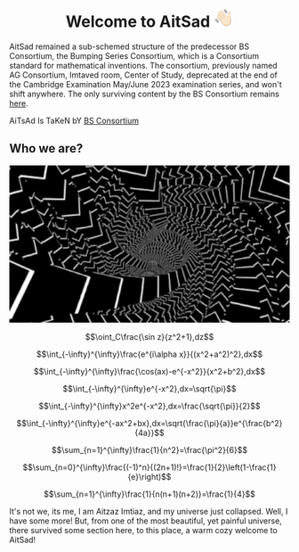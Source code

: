 <h1 align="center">Welcome to AitSad <img height=35 src="https://github.com/AitSad/Static/blob/main/.github/waving.gif"></h1>

AitSad remained a sub-schemed structure of the predecessor BS Consortium, the Bumping Series Consortium, which is a Consortium standard for mathematical inventions. The consortium, previously named AG Consortium, Imtaved room, Center of Study, deprecated at the end of the Cambridge Examination May/June 2023 examination series, and won't shift anywhere. The only surviving content by the BS Consortium remains [here](https://www.amazon.com/Collection-Theorems-Aitzaz-Imtiaz-ebook/dp/B0BTMPB4M1/ref=sr_1_7?crid=S27GKQ5NBMSB&keywords=aitzaz+imtiaz&qid=1678548711&sprefix=aitza%2Caps%2C319&sr=8-7). 

AiTsAd Is TaKeN bY [BS Consortium](https://github.com/B-Consortium)

## Who we are?
<img width=1000 src="https://github.com/AitSad/Static/blob/main/.github/quantum.gif">

$$\oint_C\frac{\sin z}{z^2+1},dz$$

$$\int_{-\infty}^{\infty}\frac{e^{i\alpha x}}{(x^2+a^2)^2},dx$$

$$\int_{-\infty}^{\infty}\frac{\cos(ax)-e^{-x^2}}{x^2+b^2},dx$$

$$\int_{-\infty}^{\infty}e^{-x^2},dx=\sqrt{\pi}$$

$$\int_{-\infty}^{\infty}x^2e^{-x^2},dx=\frac{\sqrt{\pi}}{2}$$

$$\int_{-\infty}^{\infty}e^{-ax^2+bx},dx=\sqrt{\frac{\pi}{a}}e^{\frac{b^2}{4a}}$$

$$\sum_{n=1}^{\infty}\frac{1}{n^2}=\frac{\pi^2}{6}$$

$$\sum_{n=0}^{\infty}\frac{(-1)^n}{(2n+1)!}=\frac{1}{2}\left(1-\frac{1}{e}\right)$$

$$\sum_{n=1}^{\infty}\frac{1}{n(n+1)(n+2)}=\frac{1}{4}$$

It's not we, its me, I am Aitzaz Imtiaz, and my universe just collapsed. Well, I have some more! But, from one of the most beautiful, yet painful universe, there survived some section here, to this place, a warm cozy welcome to AitSad!

<br>
